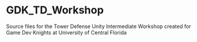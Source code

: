 # GDK_TD_Workshop
Source files for the Tower Defense Unity Intermediate Workshop created for Game Dev Knights at University of Central Florida
